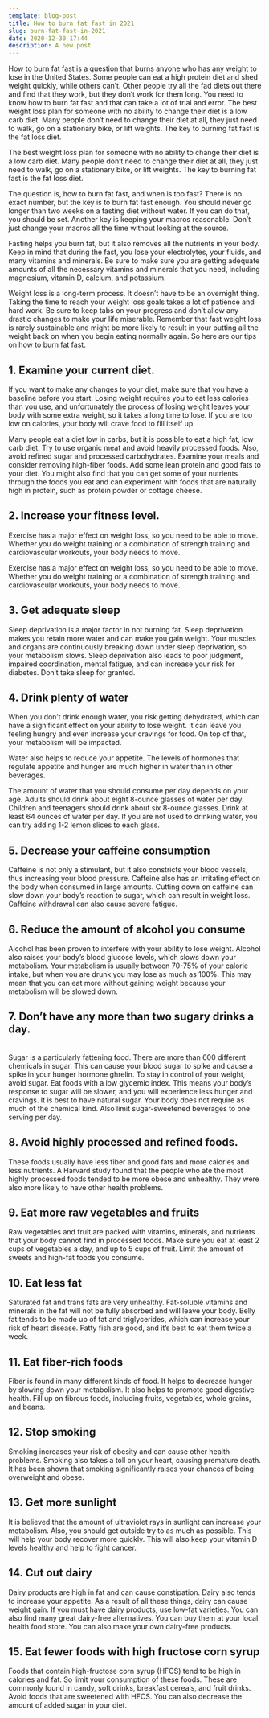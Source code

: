 ```yaml
---
template: blog-post
title: How to burn fat fast in 2021
slug: burn-fat-fast-in-2021
date: 2020-12-30 17:44
description: A new post
---
```

<!--StartFragment-->

How to burn fat fast is a question that burns anyone who has any weight to lose in the United States. Some people can eat a high protein diet and shed weight quickly, while others can’t. Other people try all the fad diets out there and find that they work, but they don’t work for them long. You need to know how to burn fat fast and that can take a lot of trial and error. The best weight loss plan for someone with no ability to change their diet is a low carb diet. Many people don’t need to change their diet at all, they just need to walk, go on a stationary bike, or lift weights. The key to burning fat fast is the fat loss diet.

<!--EndFragment-->



<!--StartFragment-->

The best weight loss plan for someone with no ability to change their diet is a low carb diet. Many people don’t need to change their diet at all, they just need to walk, go on a stationary bike, or lift weights. The key to burning fat fast is the fat loss diet.

<!--EndFragment-->



<!--StartFragment-->

The question is, how to burn fat fast, and when is too fast? There is no exact number, but the key is to burn fat fast enough. You should never go longer than two weeks on a fasting diet without water. If you can do that, you should be set. Another key is keeping your macros reasonable. Don’t just change your macros all the time without looking at the source.

<!--EndFragment-->



<!--StartFragment-->

Fasting helps you burn fat, but it also removes all the nutrients in your body. Keep in mind that during the fast, you lose your electrolytes, your fluids, and many vitamins and minerals. Be sure to make sure you are getting adequate amounts of all the necessary vitamins and minerals that you need, including magnesium, vitamin D, calcium, and potassium.

<!--EndFragment-->



<!--StartFragment-->

Weight loss is a long-term process. It doesn’t have to be an overnight thing. Taking the time to reach your weight loss goals takes a lot of patience and hard work. Be sure to keep tabs on your progress and don’t allow any drastic changes to make your life miserable. Remember that fast weight loss is rarely sustainable and might be more likely to result in your putting all the weight back on when you begin eating normally again. So here are our tips on how to burn fat fast.

<!--EndFragment-->



<!--StartFragment-->

## 1. Examine your current diet.

<!--EndFragment-->

<!--StartFragment-->

If you want to make any changes to your diet, make sure that you have a baseline before you start. Losing weight requires you to eat less calories than you use, and unfortunately the process of losing weight leaves your body with some extra weight, so it takes a long time to lose. If you are too low on calories, your body will crave food to fill itself up.

<!--EndFragment-->

<!--StartFragment-->

Many people eat a diet low in carbs, but it is possible to eat a high fat, low carb diet. Try to use organic meat and avoid heavily processed foods. Also, avoid refined sugar and processed carbohydrates. Examine your meals and consider removing high-fiber foods. Add some lean protein and good fats to your diet. You might also find that you can get some of your nutrients through the foods you eat and can experiment with foods that are naturally high in protein, such as protein powder or cottage cheese.

<!--EndFragment-->



<!--StartFragment-->

## 2. Increase your fitness level.

<!--EndFragment-->

<!--StartFragment-->

Exercise has a major effect on weight loss, so you need to be able to move. Whether you do weight training or a combination of strength training and cardiovascular workouts, your body needs to move.

<!--EndFragment-->

<!--StartFragment-->

Exercise has a major effect on weight loss, so you need to be able to move. Whether you do weight training or a combination of strength training and cardiovascular workouts, your body needs to move.

<!--EndFragment-->



<!--StartFragment-->

## 3. Get adequate sleep

<!--EndFragment-->

<!--StartFragment-->

Sleep deprivation is a major factor in not burning fat. Sleep deprivation makes you retain more water and can make you gain weight. Your muscles and organs are continuously breaking down under sleep deprivation, so your metabolism slows. Sleep deprivation also leads to poor judgment, impaired coordination, mental fatigue, and can increase your risk for diabetes. Don’t take sleep for granted.

<!--EndFragment-->



<!--StartFragment-->

## 4. Drink plenty of water

<!--EndFragment-->

<!--StartFragment-->

When you don’t drink enough water, you risk getting dehydrated, which can have a significant effect on your ability to lose weight. It can leave you feeling hungry and even increase your cravings for food. On top of that, your metabolism will be impacted.

<!--EndFragment-->

<!--StartFragment-->

Water also helps to reduce your appetite. The levels of hormones that regulate appetite and hunger are much higher in water than in other beverages.

<!--EndFragment-->

<!--StartFragment-->

The amount of water that you should consume per day depends on your age. Adults should drink about eight 8-ounce glasses of water per day. Children and teenagers should drink about six 8-ounce glasses. Drink at least 64 ounces of water per day. If you are not used to drinking water, you can try adding 1-2 lemon slices to each glass.

<!--EndFragment-->

<!--StartFragment-->

## 5. Decrease your caffeine consumption

<!--EndFragment-->

<!--StartFragment-->

Caffeine is not only a stimulant, but it also constricts your blood vessels, thus increasing your blood pressure. Caffeine also has an irritating effect on the body when consumed in large amounts. Cutting down on caffeine can slow down your body’s reaction to sugar, which can result in weight loss. Caffeine withdrawal can also cause severe fatigue.

<!--EndFragment-->

<!--StartFragment-->

## 6. Reduce the amount of alcohol you consume

<!--EndFragment-->



<!--StartFragment-->

Alcohol has been proven to interfere with your ability to lose weight. Alcohol also raises your body’s blood glucose levels, which slows down your metabolism. Your metabolism is usually between 70-75% of your calorie intake, but when you are drunk you may lose as much as 100%. This may mean that you can eat more without gaining weight because your metabolism will be slowed down.

<!--EndFragment-->

<!--StartFragment-->

## 7. Don’t have any more than two sugary drinks a day.

<!--EndFragment-->

<!--StartFragment-->

\
Sugar is a particularly fattening food. There are more than 600 different chemicals in sugar. This can cause your blood sugar to spike and cause a spike in your hunger hormone ghrelin. To stay in control of your weight, avoid sugar. Eat foods with a low glycemic index. This means your body’s response to sugar will be slower, and you will experience less hunger and cravings. It is best to have natural sugar. Your body does not require as much of the chemical kind. Also limit sugar-sweetened beverages to one serving per day.

<!--EndFragment-->

<!--StartFragment-->

## 8. Avoid highly processed and refined foods.

<!--EndFragment-->

<!--StartFragment-->

These foods usually have less fiber and good fats and more calories and less nutrients. A Harvard study found that the people who ate the most highly processed foods tended to be more obese and unhealthy. They were also more likely to have other health problems.

<!--EndFragment-->

<!--StartFragment-->

## 9. Eat more raw vegetables and fruits

<!--EndFragment-->

<!--StartFragment-->

Raw vegetables and fruit are packed with vitamins, minerals, and nutrients that your body cannot find in processed foods. Make sure you eat at least 2 cups of vegetables a day, and up to 5 cups of fruit. Limit the amount of sweets and high-fat foods you consume.

<!--EndFragment-->

<!--StartFragment-->

## 10. Eat less fat

<!--EndFragment-->

<!--StartFragment-->

Saturated fat and trans fats are very unhealthy. Fat-soluble vitamins and minerals in the fat will not be fully absorbed and will leave your body. Belly fat tends to be made up of fat and triglycerides, which can increase your risk of heart disease. Fatty fish are good, and it’s best to eat them twice a week.

<!--EndFragment-->



<!--StartFragment-->

## 11. Eat fiber-rich foods

<!--EndFragment-->

<!--StartFragment-->

Fiber is found in many different kinds of food. It helps to decrease hunger by slowing down your metabolism. It also helps to promote good digestive health. Fill up on fibrous foods, including fruits, vegetables, whole grains, and beans.

<!--EndFragment-->



<!--StartFragment-->

## 12. Stop smoking

<!--EndFragment-->

<!--StartFragment-->

Smoking increases your risk of obesity and can cause other health problems. Smoking also takes a toll on your heart, causing premature death. It has been shown that smoking significantly raises your chances of being overweight and obese.

<!--EndFragment-->

<!--StartFragment-->

## 13. Get more sunlight

<!--EndFragment-->

<!--StartFragment-->

It is believed that the amount of ultraviolet rays in sunlight can increase your metabolism. Also, you should get outside try to as much as possible. This will help your body recover more quickly. This will also keep your vitamin D levels healthy and help to fight cancer.

<!--EndFragment-->

<!--StartFragment-->

## 14. Cut out dairy

<!--EndFragment-->

<!--StartFragment-->

Dairy products are high in fat and can cause constipation. Dairy also tends to increase your appetite. As a result of all these things, dairy can cause weight gain. If you must have dairy products, use low-fat varieties. You can also find many great dairy-free alternatives. You can buy them at your local health food store. You can also make your own dairy-free products.

<!--EndFragment-->

<!--StartFragment-->

## 15. Eat fewer foods with high fructose corn syrup

<!--EndFragment-->

<!--StartFragment-->

Foods that contain high-fructose corn syrup (HFCS) tend to be high in calories and fat. So limit your consumption of these foods. These are commonly found in candy, soft drinks, breakfast cereals, and fruit drinks. Avoid foods that are sweetened with HFCS. You can also decrease the amount of added sugar in your diet.

<!--EndFragment-->